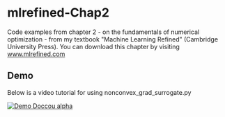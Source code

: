 # mlrefined-Chap2
Code examples from chapter 2 - on the fundamentals of numerical optimization - from my textbook "Machine Learning Refined" (Cambridge University Press).  You can download this chapter by visiting www.mlrefined.com

## Demo

Below is a video tutorial for using nonconvex_grad_surrogate.py

[![Demo Doccou alpha](https://j.gifs.com/o2AJjA.gif)](https://youtu.be/yy1otucCYVM)

